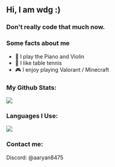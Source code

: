 
## Hi, I am wdg :)
### Don't really code that much now.

### Some facts about me
-   🎵 I play the Piano and Violin
-   🏓 I like table tennis
-   🎮 I enjoy playing Valorant / Minecraft

### My Github Stats:
<img src="https://github-readme-stats.vercel.app/api?username=WDG2011&show_icons=true&locale=en&theme=default&layout=compact">

### Languages I Use:
<img src="https://github-readme-stats.vercel.app/api/top-langs?username=WDG2011&show_icons=true&locale=en&layout=compact&theme=default">


### Contact me:
Discord: @aaryan8475  
